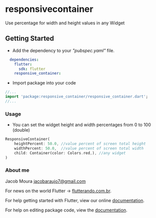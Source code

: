 # responsivecontainer

Use percentage for width and height values in any Widget


## Getting Started

- Add the dependency to your *"pubspec.yaml"* file.

```yaml
  dependencies:
    flutter:
      sdk: flutter
    responsive_container:
```

- Import package into your code

```dart
//...
import 'package:responsive_container/responsive_container.dart';
//...
```

### Usage

- You can set the widget height and width percentages from 0 to 100 (double)

```dart
ResponsiveContainer(
    heightPercent: 50.0, //value percent of screen total height
    widthPercent: 50.0,  //value percent of screen total width
    child: Container(color: Colors.red,), //any widget
)

```

### About me

Jacob Moura
jacobaraujo7@gmail.com

For news on the world Flutter -> [flutterando.com.br](https://flutterando.com.br).

For help getting started with Flutter, view our online [documentation](https://flutter.io/).

For help on editing package code, view the [documentation](https://flutter.io/developing-packages/).
